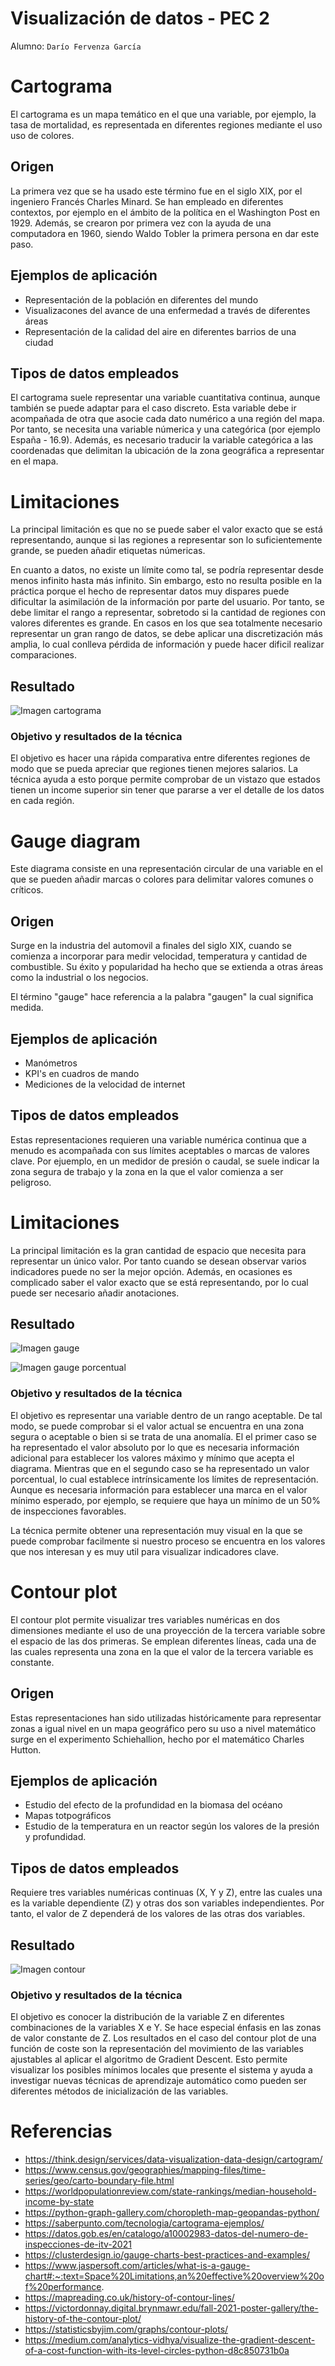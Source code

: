 # Visualización de datos - PEC 2

Alumno: `Darío Fervenza García`

# Cartograma

El cartograma es un mapa temático en el que una variable, por ejemplo, la tasa de mortalidad, es representada en diferentes regiones mediante el uso uso de colores.

## Origen

La primera vez que se ha usado este término fue en el siglo XIX, por el ingeniero Francés Charles Minard. Se han empleado en diferentes contextos, por ejemplo en el ámbito de la política en el Washington Post en 1929. Además, se crearon por primera vez con la ayuda de una computadora en 1960, siendo Waldo Tobler la primera persona en dar este paso.

## Ejemplos de aplicación

- Representación de la población en diferentes del mundo
- Visualizacones del avance de una enfermedad a través de diferentes áreas
- Representación de la calidad del aire en diferentes barrios de una ciudad

## Tipos de datos empleados

El cartograma suele representar una variable cuantitativa continua, aunque también se puede adaptar para el caso discreto. Esta variable debe ir acompañada de otra que asocie cada dato numérico a una región del mapa. Por tanto, se necesita una variable númerica y una categórica (por ejemplo España - 16.9).
Además, es necesario traducir la variable categórica a las coordenadas que delimitan la ubicación de la zona geográfica a representar en el mapa.

# Limitaciones

La principal limitación es que no se puede saber el valor exacto que se está representando, aunque si las regiones a representar son lo suficientemente grande, se pueden añadir etiquetas númericas.

En cuanto a datos, no existe un límite como tal, se podría representar desde menos infinito hasta más infinito. Sin embargo, esto no resulta posible en la práctica porque el hecho de representar datos muy dispares puede dificultar la asimilación de la información por parte del usuario. Por tanto, se debe limitar el rango a representar, sobretodo si la cantidad de regiones con valores diferentes es grande. En casos en los que sea totalmente necesario representar un gran rango de datos, se debe aplicar una discretización más amplia, lo cual conlleva pérdida de información y puede hacer dificil realizar comparaciones.

## Resultado

![Imagen cartograma](https://github.com/dariofervenza/M2.859_PC2/blob/main/images/mapa_eeuu_bueno.png?raw=true)

### Objetivo y resultados de la técnica

El objetivo es hacer una rápida comparativa entre diferentes regiones de modo que se pueda apreciar que regiones tienen mejores salarios. La técnica ayuda a esto porque permite comprobar de un vistazo que estados tienen un income superior sin tener que pararse a ver el detalle de los datos en cada región.

# Gauge diagram

Este diagrama consiste en una representación circular de una variable en el que se pueden añadir marcas o colores para delimitar valores comunes o críticos. 

## Origen

Surge en la industria del automovil a finales del siglo XIX, cuando se comienza a incorporar para medir velocidad, temperatura y cantidad de combustible. Su éxito y popularidad ha hecho que se extienda a otras áreas como la industrial o los negocios.

El término "gauge" hace referencia a la palabra "gaugen" la cual significa medida.

## Ejemplos de aplicación

- Manómetros
- KPI's en cuadros de mando
- Mediciones de la velocidad de internet

## Tipos de datos empleados

Estas representaciones requieren una variable numérica continua que a menudo es acompañada con sus límites aceptables o marcas de valores clave. Por ejuemplo, en un medidor de presión o caudal, se suele indicar la zona segura de trabajo y la zona en la que el valor comienza a ser peligroso.

# Limitaciones

La principal limitación es la gran cantidad de espacio que necesita para representar un único valor. Por tanto cuando se desean observar varios indicadores puede no ser la mejor opción. Además, en ocasiones es complicado saber el valor exacto que se está representando, por lo cual puede ser necesario añadir anotaciones.


## Resultado


![Imagen gauge](https://github.com/dariofervenza/M2.859_PC2/blob/main/images/gauge_chart.png?raw=true)

![Imagen gauge porcentual](https://github.com/dariofervenza/M2.859_PC2/blob/main/images/gauge_chart_2.png?raw=true)

### Objetivo y resultados de la técnica

El objetivo es representar una variable dentro de un rango aceptable. De tal modo, se puede comprobar si el valor actual se encuentra en una zona segura o aceptable o bien si se trata de una anomalía. El el primer caso se ha representado el valor absoluto por lo que es necesaria información adicional para establecer los valores máximo y mínimo que acepta el diagrama. Mientras que en el segundo caso se ha representado un valor porcentual, lo cual establece intrínsicamente los límites de representación. Aunque es necesaria información para establecer una marca en el valor mínimo esperado, por ejemplo, se requiere que haya un mínimo de un 50% de inspecciones favorables.

La técnica permite obtener una representación muy visual en la que se puede comprobar facilmente si nuestro proceso se encuentra en los valores que nos interesan y es muy util para visualizar indicadores clave.

# Contour plot

El contour plot permite visualizar tres variables numéricas en dos dimensiones mediante el uso de una proyección de la tercera variable sobre el espacio de las dos primeras. Se emplean diferentes líneas, cada una de las cuales representa una zona en la que el valor de la tercera variable es constante.

## Origen

Estas representaciones han sido utilizadas históricamente para representar zonas a igual nivel en un mapa geográfico pero su uso a nivel matemático surge en el experimento Schiehallion, hecho por el matemático Charles Hutton.

## Ejemplos de aplicación

- Estudio del efecto de la profundidad en la biomasa del océano
- Mapas totpográficos
- Estudio de la temperatura en un reactor según los valores de la presión y profundidad.

## Tipos de datos empleados

Requiere tres variables numéricas continuas (X, Y y Z), entre las cuales una es la variable dependiente (Z) y otras dos son variables independientes. Por tanto, el valor de Z dependerá de los valores de las otras dos variables.


## Resultado

![Imagen contour](https://github.com/dariofervenza/M2.859_PC2/blob/main/images/contour_plot.png?raw=true)


### Objetivo y resultados de la técnica

El objetivo es conocer la distribución de la variable Z en diferentes combinaciones de la variables X e Y. Se hace especial énfasis en las zonas de valor constante de Z. 
Los resultados en el caso del contour plot de una función de coste son la representación del movimiento de las variables  ajustables al aplicar el algoritmo de Gradient Descent. Esto permite visualizar los posibles mínimos locales que presente el sistema y ayuda a investigar nuevas técnicas de aprendizaje automático como pueden ser diferentes métodos de inicialización de las variables.

# Referencias

- https://think.design/services/data-visualization-data-design/cartogram/
- https://www.census.gov/geographies/mapping-files/time-series/geo/carto-boundary-file.html
- https://worldpopulationreview.com/state-rankings/median-household-income-by-state
- https://python-graph-gallery.com/choropleth-map-geopandas-python/
- https://saberpunto.com/tecnologia/cartograma-ejemplos/
- https://datos.gob.es/en/catalogo/a10002983-datos-del-numero-de-inspecciones-de-itv-2021
- https://clusterdesign.io/gauge-charts-best-practices-and-examples/
- https://www.jaspersoft.com/articles/what-is-a-gauge-chart#:~:text=Space%20Limitations,an%20effective%20overview%20of%20performance.
- https://mapreading.co.uk/history-of-contour-lines/
- https://victordonnay.digital.brynmawr.edu/fall-2021-poster-gallery/the-history-of-the-contour-plot/
- https://statisticsbyjim.com/graphs/contour-plots/
- https://medium.com/analytics-vidhya/visualize-the-gradient-descent-of-a-cost-function-with-its-level-circles-python-d8c850731b0a

